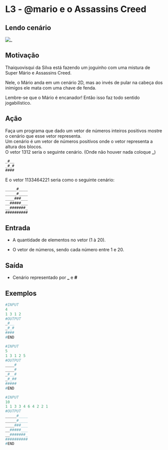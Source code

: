 # L3 - @mario e o Assassins Creed

## Lendo cenário

![_](https://raw.githubusercontent.com/qxcodefup/arcade/master/base/mario/cover.jpg)

## Motivação

Thaiquovisqui da Silva está fazendo um joguinho com uma mistura de Super Mário e Assassins Creed.

Nele, o Mário anda em um cenário 2D, mas ao invés de pular na cabeça dos inimigos ele mata com uma chave de fenda.  

Lembre-se que o Mário é encanador! Então isso faz todo sentido jogabilístico.

## Ação  

Faça um programa que dado um vetor de números inteiros positivos mostre o cenário que esse vetor representa.  
Um cenário é um vetor de números positivos onde o vetor representa a altura dos blocos.  
O vetor 1312 seria o seguinte cenário. (Onde não houver nada coloque  **\_**)

```txt
_#__
_#_#
####
```

E o vetor 1133464221 seria como o seguinte cenário:

```txt
_____#____
_____#____
____###___
__#####___
__#######_
##########
```

## Entrada

- A quantidade de elementos no vetor (1 à 20).  

- O vetor de números, sendo cada número entre 1 e 20.  

## Saída

- Cenário representado por  **\_**  e  **#**

## Exemplos

``` py
#INPUT
4
1 3 1 2
#OUTPUT
_#__
_#_#
####
#END

#INPUT
5
1 3 1 2 5
#OUTPUT
____#
____#
_#__#
_#_##
#####
#END

#INPUT
10
1 1 3 3 4 6 4 2 2 1
#OUTPUT
_____#____
_____#____
____###___
__#####___
__#######_
##########
#END
```
